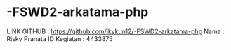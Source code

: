 # -FSWD2-arkatama-php
LINK GITHUB : https://github.com/ikykun12/-FSWD2-arkatama-php
Nama : Risky Pranata 
ID Kegiatan : 4433875


